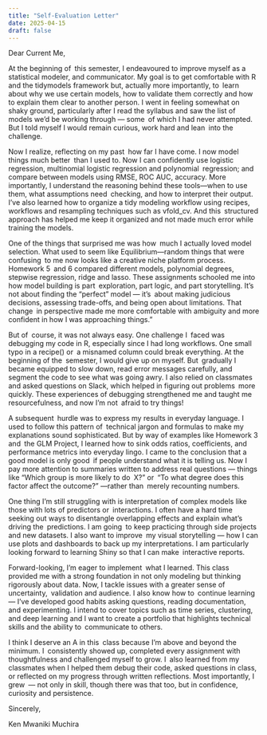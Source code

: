 ```yaml
---
title: "Self-Evaluation Letter"
date: 2025-04-15
draft: false
---
```


Dear Current Me,

At the beginning of this semester, I endeavoured to improve myself as a statistical modeler, and communicator. My goal is to get comfortable with R and the tidymodels framework but, actually more importantly, to learn about why we use certain models, how to validate them correctly and how to explain them clear to another person. I went in feeling somewhat on shaky ground, particularly after I read the syllabus and saw the list of models we’d be working through — some of which I had never attempted. But I told myself I would remain curious, work hard and lean into the challenge.

Now I realize, reflecting on my past how far I have come. I now model things much better than I used to. Now I can confidently use logistic regression, multinomial logistic regression and polynomial regression; and compare between models using RMSE, ROC AUC, accuracy. More importantly, I understand the reasoning behind these tools—when to use them, what assumptions need checking, and how to interpret their output. I’ve also learned how to organize a tidy modeling workflow using recipes, workflows and resampling techniques such as vfold_cv. And this structured approach has helped me keep it organized and not made much error while training the models.

One of the things that surprised me was how much I actually loved model selection. What used to seem like Equilibrium—random things that were confusing to me now looks like a creative niche platform process. Homework 5 and 6 compared different models, polynomial degrees, stepwise regression, ridge and lasso. These assignments schooled me into how model building is part exploration, part logic, and part storytelling. It’s not about finding the “perfect” model — it’s about making judicious decisions, assessing trade-offs, and being open about limitations. That change in perspective made me more comfortable with ambiguity and more confident in how I was approaching things.”

But of course, it was not always easy. One challenge I faced was debugging my code in R, especially since I had long workflows. One small typo in a recipe() or a misnamed column could break everything. At the beginning of the semester, I would give up on myself. But gradually I became equipped to slow down, read error messages carefully, and segment the code to see what was going awry. I also relied on classmates and asked questions on Slack, which helped in figuring out problems more quickly. These experiences of debugging strengthened me and taught me resourcefulness, and now I’m not afraid to try things!

A subsequent hurdle was to express my results in everyday language. I used to follow this pattern of technical jargon and formulas to make my explanations sound sophisticated. But by way of examples like Homework 3 and the GLM Project, I learned how to sink odds ratios, coefficients, and performance metrics into everyday lingo. I came to the conclusion that a good model is only good if people understand what it is telling us. Now I pay more attention to summaries written to address real questions — things like “Which group is more likely to do X?” or “To what degree does this factor affect the outcome?” —rather than merely recounting numbers.

One thing I’m still struggling with is interpretation of complex models like those with lots of predictors or interactions. I often have a hard time seeking out ways to disentangle overlapping effects and explain what’s driving the predictions. I am going to keep practicing through side projects and new datasets. I also want to improve my visual storytelling — how I can use plots and dashboards to back up my interpretations. I am particularly looking forward to learning Shiny so that I can make interactive reports.

Forward-looking, I’m eager to implement what I learned. This class provided me with a strong foundation in not only modeling but thinking rigorously about data. Now, I tackle issues with a greater sense of uncertainty, validation and audience. I also know how to continue learning — I’ve developed good habits asking questions, reading documentation, and experimenting. I intend to cover topics such as time series, clustering, and deep learning and I want to create a portfolio that highlights technical skills and the ability to communicate to others.

I think I deserve an A in this class because I’m above and beyond the minimum. I consistently showed up, completed every assignment with thoughtfulness and challenged myself to grow. I also learned from my classmates when I helped them debug their code, asked questions in class, or reflected on my progress through written reflections. Most importantly, I grew — not only in skill, though there was that too, but in confidence, curiosity and persistence.

Sincerely,

Ken Mwaniki Muchira
